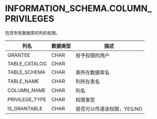 # INFORMATION_SCHEMA.COLUMN_PRIVILEGES

包含所有数据库的列的权限。

<table>
	<thead>
		<tr><th>列名</th><th>数据类型</th><th>描述</th></tr>
	</thead>
	<tbody>
		<tr><td>GRANTEE</td><td>CHAR</td><td>授予权限的用户</td></tr>
		<tr><td>TABLE_CATALOG</td><td>CHAR</td><td></td></tr>
		<tr><td>TABLE_SCHEMA</td><td>CHAR</td><td>表所在数据库名</td></tr>
		<tr><td>TABLE_NAME</td><td>CHAR</td><td>列所在表名</td></tr>
		<tr><td>COLUMN_NAME</td><td>CHAR</td><td>列名</td></tr>
		<tr><td>PRIVILEGE_TYPE</td><td>CHAR</td><td>权限类型</td></tr>
		<tr><td>IS_GRANTABLE</td><td>CHAR</td><td>是否可以传递该权限，YES/NO</td></tr>
	</tbody>
</table>
